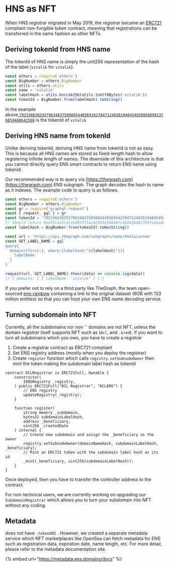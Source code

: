 # HNS as NFT

When HNS  registrar migrated in May 2019, the  registrar became an [ERC721](https://github.com/ensdomains/ens/blob/master/docs/ethregistrar.rst#id3) compliant non-fungible token contract, meaning that  registrations can be transferred in the same fashion as other NFTs.

## Deriving tokenId from HNS name

The tokenId of HNS name is simply the uint256 representation of the hash of the label (`vitalik` for `vitalik`).

```javascript
const ethers = require('ethers')
const BigNumber = ethers.BigNumber
const utils = ethers.utils
const name = 'vitalik'
const labelHash = utils.keccak256(utils.toUtf8Bytes('vitalik'))
const tokenId = BigNumber.from(labelHash).toString()
```

In the example above,[`79233663829379634837589865448569342784712482819484549289560981379859480642508`](https://opensea.io/assets/0x57f1887a8bf19b14fc0df6fd9b2acc9af147ea85/79233663829379634837589865448569342784712482819484549289560981379859480642508) is the tokenId of `vitalik`

## Deriving HNS name from tokenId

Unlike deriving tokenId, deriving HNS name from tokenId is not as easy. This is because all HNS names are stored as fixed-length hash to allow registering infinite length of names. The downside of this architecture is that you cannot directly query ENS smart contracts to return ENS name using tokenId.

Our recommended way is to query via [https://thegraph.com](https://thegraph.com) ENS subgraph. The graph decodes the hash to name as it indexes. The example code to query is as follows.

```javascript
const ethers = require('ethers')
const BigNumber = ethers.BigNumber
const gr = require('graphql-request')
const { request, gql } = gr
const tokenId = '79233663829379634837589865448569342784712482819484549289560981379859480642508'
// Should return 0xaf2caa1c2ca1d027f1ac823b529d0a67cd144264b2789fa2ea4d63a67c7103cc
const labelHash = BigNumber.from(tokenId).toHexString()

const url = 'https://api.thegraph.com/subgraphs/name/khelaia/one'
const GET_LABEL_NAME = gql`
query{
  domains(first:1, where:{labelhash:"${labelHash}"}){
    labelName
  }
}`

request(url, GET_LABEL_NAME).then((data) => console.log(data))
// { domains: [ { labelName: 'vitalik' } ] }
```

If you prefer not to rely on a third party like TheGraph, the team open-sourced [ens-rainbow](https://github.com/graphprotocol/ens-rainbow) containing a link to the original dataset (6GB with 133 million entities) so that you can host your own ENS name decoding service.

## Turning subdomain into NFT

Currently, all the subdomains nor non `` domains are not NFT, unless the domain registrar itself supports NFT such as (`dcl`, and `.kred`). If you want to turn all subdomains which you own, you have to create a registrar

1. Create a registrar contract as ERC721 compliant
2. Set ENS registry address (mostly when you deploy the registrar)
3. Create `register` function which calls `registry.setSubnodeOwner` then mint the token making the subdomain label hash as tokenId

```
contract DCLRegistrar is ERC721Full, Ownable {
    constructor(
        IENSRegistry _registry,
    ) public ERC721Full("DCL Registrar", "DCLENS") {
        // ENS registry
        updateRegistry(_registry);
    }

    function register(
        string memory _subdomain,
        bytes32 subdomainLabelHash,
        address _beneficiary,
        uint256 _createdDate
    ) internal {
        // Create new subdomain and assign the _beneficiary as the owner
        registry.setSubnodeOwner(domainNameHash, subdomainLabelHash, _beneficiary);
        // Mint an ERC721 token with the subdomain label hash as its id
        _mint(_beneficiary, uint256(subdomainLabelHash));
    }
}
```

Once deployed, then you have to transfer the controller address to the contract.

For non-technical users, we are currently working on upgrading our `SubdomainRegistrar` which allows you to turn your subdomain into NFT without any coding.

## Metadata

 does not have `.tokenURI` . However, we created a separate metadata service which NFT marketplaces like OpenSea can fetch metadata for ENS such as registration data, expiration date, name length, etc. For more detail, please refer to the metadata documentation site.

{% embed url="https://metadata.ens.domains/docs" %}
